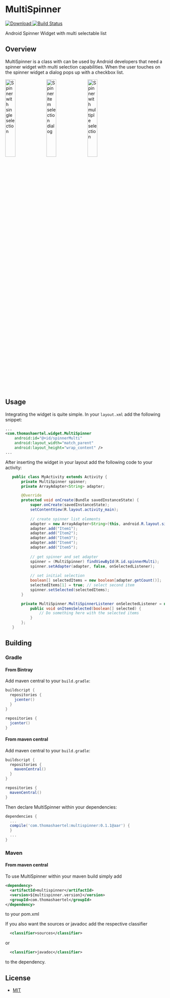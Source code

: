 # MultiSpinner
[![Download](https://api.bintray.com/packages/thomashaertel/maven/MultiSpinner/images/download.svg) ](https://bintray.com/thomashaertel/maven/MultiSpinner/_latestVersion)
[![Build Status](https://travis-ci.org/thomashaertel/MultiSpinner.svg?branch=master)](https://travis-ci.org/thomashaertel/MultiSpinner)

Android Spinner Widget with multi selectable list

## Overview
MultiSpinner is a class with can be used by Android developers that need a spinner widget with multi selection capabilities.
When the user touches on the spinner widget a dialog pops up with a checkbox list. 

<img src="https://cloud.githubusercontent.com/assets/1078036/5889593/3e7044de-a430-11e4-91ae-2931dfa6fd22.png" alt="Spinner with single selection" width="25%" height="25%">
<img src="https://cloud.githubusercontent.com/assets/1078036/5889594/4083da9c-a430-11e4-988e-ff7dd114084b.png" alt="Spinner item selection dialog" width="25%" height="25%">
<img src="https://cloud.githubusercontent.com/assets/1078036/5889595/41dc0612-a430-11e4-83c4-fe24ff353d24.png" alt="Spinner with multiple selection" width="25%" height="25%">

## Usage
Integrating the widget is quite simple. In your `layout.xml` add the following snippet:
```xml
...
<com.thomashaertel.widget.MultiSpinner
    android:id="@+id/spinnerMulti"
    android:layout_width="match_parent"
    android:layout_height="wrap_content" />
...
```

After inserting the widget in your layout add the following code to your activity:
 ```java
    public class MyActivity extends Activity {
        private MultiSpinner spinner;
        private ArrayAdapter<String> adapter;
 
        @Override
        protected void onCreate(Bundle savedInstanceState) {
            super.onCreate(savedInstanceState);
            setContentView(R.layout.activity_main);
     
            // create spinner list elements
            adapter = new ArrayAdapter<String>(this, android.R.layout.simple_spinner_item);
            adapter.add("Item1");
            adapter.add("Item2");
            adapter.add("Item3");
            adapter.add("Item4");
            adapter.add("Item5");
     
            // get spinner and set adapter
            spinner = (MultiSpinner) findViewById(R.id.spinnerMulti);
            spinner.setAdapter(adapter, false, onSelectedListener);
     
            // set initial selection
            boolean[] selectedItems = new boolean[adapter.getCount()];
            selectedItems[1] = true; // select second item
            spinner.setSelected(selectedItems);
        }

        private MultiSpinner.MultiSpinnerListener onSelectedListener = new MultiSpinner.MultiSpinnerListener() {
            public void onItemsSelected(boolean[] selected) {
                // Do something here with the selected items
            }
        };
    }
```

## Building
### Gradle

#### From Bintray

Add maven central to your `build.gradle`:

```groovy
buildscript {
  repositories {
    jcenter()
  }
}

repositories {
  jcenter()
}
```

#### From maven central

Add maven central to your `build.gradle`:

```groovy
buildscript {
  repositories {
    mavenCentral()
  }
}

repositories {
  mavenCentral()
}
```

Then declare MultiSpinner within your dependencies:

```groovy
dependencies {
  ...
  compile('com.thomashaertel:multispinner:0.1.1@aar') {
  }
  ...
}
```

### Maven

#### From maven central

To use MultiSpinner within your maven build simply add

```xml
<dependency>
  <artifactId>multispinner</artifactId>
  <version>${multispinner.version}</version>
  <groupId>com.thomashaertel</groupId>
</dependency>
```

to your pom.xml

If you also want the sources or javadoc add the respective classifier

```xml
  <classifier>sources</classifier>
```

or

```xml
  <classifier>javadoc</classifier>
```
to the dependency.

## License

* [MIT](http://opensource.org/licenses/MIT)
